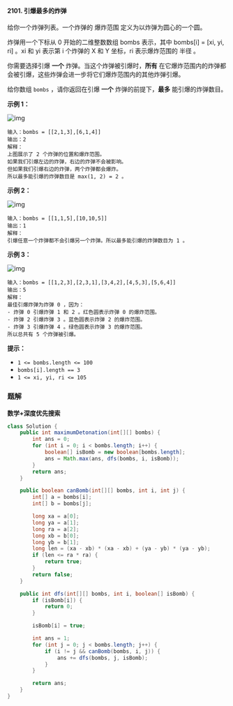 #### 2101. 引爆最多的炸弹

给你一个炸弹列表。一个炸弹的 爆炸范围 定义为以炸弹为圆心的一个圆。

炸弹用一个下标从 0 开始的二维整数数组 bombs 表示，其中 bombs[i] = [xi, yi, ri] 。xi 和 yi 表示第 i 个炸弹的 X 和 Y 坐标，ri 表示爆炸范围的 半径 。

你需要选择引爆 **一个** 炸弹。当这个炸弹被引爆时，**所有** 在它爆炸范围内的炸弹都会被引爆，这些炸弹会进一步将它们爆炸范围内的其他炸弹引爆。

给你数组 `bombs` ，请你返回在引爆 **一个** 炸弹的前提下，**最多** 能引爆的炸弹数目。

**示例 1：**

![img](http://gitlab.wsh-study.com/xp-study/LeeteCode/blob/master/深度与广度优先搜索/images/引爆最多的炸弹/1.jpg)

```shell
输入：bombs = [[2,1,3],[6,1,4]]
输出：2
解释：
上图展示了 2 个炸弹的位置和爆炸范围。
如果我们引爆左边的炸弹，右边的炸弹不会被影响。
但如果我们引爆右边的炸弹，两个炸弹都会爆炸。
所以最多能引爆的炸弹数目是 max(1, 2) = 2 。
```

**示例 2：**

![img](http://gitlab.wsh-study.com/xp-study/LeeteCode/blob/master/深度与广度优先搜索/images/引爆最多的炸弹/2.jpg)

```shell
输入：bombs = [[1,1,5],[10,10,5]]
输出：1
解释：
引爆任意一个炸弹都不会引爆另一个炸弹。所以最多能引爆的炸弹数目为 1 。
```

**示例 3：**

![img](http://gitlab.wsh-study.com/xp-study/LeeteCode/blob/master/深度与广度优先搜索/images/引爆最多的炸弹/3.jpg)

```shell
输入：bombs = [[1,2,3],[2,3,1],[3,4,2],[4,5,3],[5,6,4]]
输出：5
解释：
最佳引爆炸弹为炸弹 0 ，因为：
- 炸弹 0 引爆炸弹 1 和 2 。红色圆表示炸弹 0 的爆炸范围。
- 炸弹 2 引爆炸弹 3 。蓝色圆表示炸弹 2 的爆炸范围。
- 炸弹 3 引爆炸弹 4 。绿色圆表示炸弹 3 的爆炸范围。
所以总共有 5 个炸弹被引爆。
```

**提示：**

- `1 <= bombs.length <= 100`
- `bombs[i].length == 3`
- `1 <= xi, yi, ri <= 105`

### 题解

**数学+深度优先搜索**

```java
class Solution {
    public int maximumDetonation(int[][] bombs) {
        int ans = 0;
        for (int i = 0; i < bombs.length; i++) {
            boolean[] isBomb = new boolean[bombs.length];
            ans = Math.max(ans, dfs(bombs, i, isBomb));
        }
        return ans;
    }

    public boolean canBomb(int[][] bombs, int i, int j) {
        int[] a = bombs[i];
        int[] b = bombs[j];

        long xa = a[0];
        long ya = a[1];
        long ra = a[2];
        long xb = b[0];
        long yb = b[1];
        long len = (xa - xb) * (xa - xb) + (ya - yb) * (ya - yb);
        if (len <= ra * ra) {
            return true;
        }
        return false;
    }

    public int dfs(int[][] bombs, int i, boolean[] isBomb) {
        if (isBomb[i]) {
            return 0;
        }

        isBomb[i] = true;

        int ans = 1;
        for (int j = 0; j < bombs.length; j++) {
            if (i != j && canBomb(bombs, i, j)) {
                ans += dfs(bombs, j, isBomb);
            }
        }

        return ans;
    }
}
```


